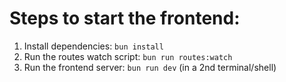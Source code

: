 # Steps to start the frontend:

1. Install dependencies: `bun install`
2. Run the routes watch script: `bun run routes:watch`
3. Run the frontend server: `bun run dev` (in a 2nd terminal/shell)
